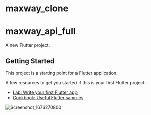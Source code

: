 
# maxway_clone

# maxway_api_full

A new Flutter project.

## Getting Started

This project is a starting point for a Flutter application.

A few resources to get you started if this is your first Flutter project:

- [Lab: Write your first Flutter app](https://docs.flutter.dev/get-started/codelab)
- [Cookbook: Useful Flutter samples](https://docs.flutter.dev/cookbook)

![Screenshot_1676270800](https://user-images.githubusercontent.com/108933534/218389559-8dae9d7d-5687-4a07-94be-ce60aef3ffaf.png)
